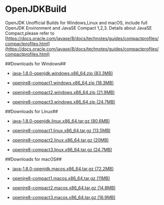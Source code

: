# OpenJDKBuild
OpenJDK Unofficial Builds for Windows,Linux and macOS, include full OpenJDK Environment and JavaSE Compact 1,2,3. Details about JavaSE Compact,please refer to [https://docs.oracle.com/javase/8/docs/technotes/guides/compactprofiles/compactprofiles.html](https://docs.oracle.com/javase/8/docs/technotes/guides/compactprofiles/compactprofiles.html)

##Downloads for Windows##

- [java-1.8.0-openjdk.windows.x86_64.zip (83.3MB)](https://github.com/vlinx-io/OpenJDKBuild/releases/download/win/java-1.8.0-openjdk.windows.x86_64.zip "java-1.8.0-openjdk.windows.x86_64.zip")

- [openjre8-compact1.windows.x86_64.zip (18.3MB)](https://github.com/vlinx-io/OpenJDKBuild/releases/download/win/openjre8-compact1.windows.x86_64.zip "openjre8-compact1.windows.x86_64.zip")

- [openjre8-compact2.windows.x86_64.zip (21.9MB)](https://github.com/vlinx-io/OpenJDKBuild/releases/download/win/openjre8-compact2.windows.x86_64.zip "openjre8-compact2.windows.x86_64.zip")

- [openjre8-compact3.windows.x86_64.zip (24.7MB)](https://github.com/vlinx-io/OpenJDKBuild/releases/download/win/openjre8-compact3.windows.x86_64.zip "openjre8-compact3.windows.x86_64.zip")


##Downloads for Linux##

- [java-1.8.0-openjdk.linux.x86_64.tar.gz (80.6MB)](https://github.com/vlinx-io/OpenJDKBuild/releases/download/linux/java-1.8.0-openjdk.linux.x86_64.tar.gz "java-1.8.0-openjdk.linux.x86_64.zip")

- [openjre8-compact1.linux.x86_64.tar.gz (13.5MB)](https://github.com/vlinx-io/OpenJDKBuild/releases/download/linux/openjre8-compact1.linux.x86_64.tar.gz "openjre8-compact1.linux.x86_64.zip")

- [openjre8-compact2.linux.x86_64.tar.gz (20MB)](https://github.com/vlinx-io/OpenJDKBuild/releases/download/linux/openjre8-compact2.linux.x86_64.tar.gz "openjre8-compact2.linux.x86_64.zip")

- [openjre8-compact3.linux.x86_64.tar.gz (24.7MB)](https://github.com/vlinx-io/OpenJDKBuild/releases/download/linux/openjre8-compact3.linux.x86_64.tar.gz "openjre8-compact3.linux.x86_64.zip")

##Downloads for macOS##

- [java-1.8.0-openjdk.macos.x86_64.tar.gz (72.2MB)](https://github.com/vlinx-io/OpenJDKBuild/releases/download/mac/java-1.8.0-openjdk.macos.x86_64.tar.gz "java-1.8.0-openjdk.macos.x86_64.zip")

- [openjre8-compact1.macos.x86_64.tar.gz (11MB)](https://github.com/vlinx-io/OpenJDKBuild/releases/download/mac/openjre8-compact1.macos.x86_64.tar.gz "openjre8-compact1.macos.x86_64.zip")

- [openjre8-compact2.macos.x86_64.tar.gz (14.8MB)](https://github.com/vlinx-io/OpenJDKBuild/releases/download/mac/openjre8-compact2.macos.x86_64.tar.gz "openjre8-compact2.macos.x86_64.zip")

- [openjre8-compact3.macos.x86_64.tar.gz (16.9MB)](https://github.com/vlinx-io/OpenJDKBuild/releases/download/mac/openjre8-compact3.mac.x86_64.tar.gz "openjre8-compact3.macos.x86_64.zip")









